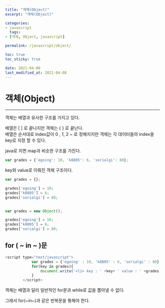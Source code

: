 ```yaml
---
title: "객체(Object)"
excerpt: "객체(Object)"

categories:
- javascript
  tags:
- [객체, Object, javascript]

permalink: /javascript/object/

toc: true
toc_sticky: true

date: 2021-04-08
last_modified_at: 2021-04-08
---
```


# 객체(Object)
---

객체는 배열과 유사한 구조를 가지고 있다.  

배열은 [ ] 로 끝나지만 객체는 { } 로 끝난다.  
배열은 순서대로 index값이 0 , 1, 2 ~ 로 정해지지만 객체는 각 데이터들의 index을 key로 지정 할 수 있다.

java로 치면 map과 비슷한 구조를 가진다.  

```javascript
var grades = {'egoing': 10, 'k8805': 6, 'sorialgi': 80};​​
```
key와 value로 이뤄진 객체 구조이다.

```javascript
var grades = {};

grades['egoing'] = 10;
grades['k8805'] = 6;
grades['sorialgi'] = 80;​
​

var grades = new Object();

grades['egoing'] = 10;
grades['k8805'] = 6;
grades['sorialgi'] = 80;
```

## for ( ~ in ~ )문

```javascript
<script type="text/javascript">
            var grades = {'egoing' : 10, 'k8805' : 6, 'sorialgi' : 80};
            for(key in grades){
                document.write('<li> key : ' +key+ ' value : ' +grades[key]+ '<br /> </li>');
            }
        </script>
```
객체는 배열과 달리 일반적인 for문과 while로 값을 뽑아낼 수 없다.  

그래서 for(~in~)과 같은 반복문을 통해야 한다.  
